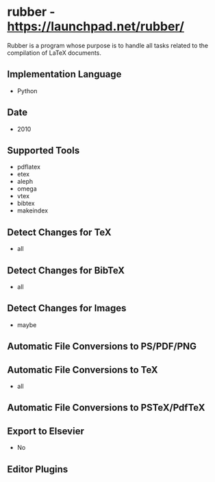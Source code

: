 # rubber - https://launchpad.net/rubber/
Rubber is a program whose purpose is to handle all tasks related to the compilation of LaTeX documents.

## Implementation Language
- Python

## Date
- 2010

## Supported Tools
- pdflatex
- etex
- aleph
- omega
- vtex
- bibtex
- makeindex

## Detect Changes for TeX
- all

## Detect Changes for BibTeX
- all

## Detect Changes for Images
- maybe

## Automatic File Conversions to PS/PDF/PNG

## Automatic File Conversions to TeX
- all

## Automatic File Conversions to PSTeX/PdfTeX

## Export to Elsevier
- No

## Editor Plugins
